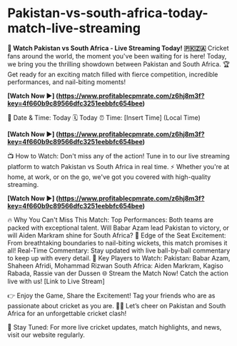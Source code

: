 # Pakistan-vs-south-africa-today-match-live-streaming

**🏏 Watch Pakistan vs South Africa - Live Streaming Today! 🇵🇰🇿🇦**
Cricket fans around the world, the moment you've been waiting for is here! Today, we bring you the thrilling showdown between Pakistan and South Africa. 🏆 Get ready for an exciting match filled with fierce competition, incredible performances, and nail-biting moments!


**[Watch Now ▶️] (https://www.profitablecpmrate.com/z6hj8m3f?key=4f660b9c89566dfc3251eebbfc654bee)**


📅 Date & Time: Today
🗓️ Today
⏰ Time: [Insert Time] (Local Time)

**[Watch Now ▶️] (https://www.profitablecpmrate.com/z6hj8m3f?key=4f660b9c89566dfc3251eebbfc654bee)**

📺 How to Watch:
Don't miss any of the action! Tune in to our live streaming platform to watch Pakistan vs South Africa in real time. ⚡️ Whether you're at home, at work, or on the go, we've got you covered with high-quality streaming.


**[Watch Now ▶️] (https://www.profitablecpmrate.com/z6hj8m3f?key=4f660b9c89566dfc3251eebbfc654bee)**


🔥 Why You Can't Miss This Match:
Top Performances: Both teams are packed with exceptional talent. Will Babar Azam lead Pakistan to victory, or will Aiden Markram shine for South Africa? 🌟
Edge of the Seat Excitement: From breathtaking boundaries to nail-biting wickets, this match promises it all!
Real-Time Commentary: Stay updated with live ball-by-ball commentary to keep up with every detail.
🏏 Key Players to Watch:
Pakistan: Babar Azam, Shaheen Afridi, Mohammad Rizwan
South Africa: Aiden Markram, Kagiso Rabada, Rassie van der Dussen
🌐 Stream the Match Now!
Catch the action live with us! [Link to Live Stream]

👉 Enjoy the Game, Share the Excitement!
Tag your friends who are as passionate about cricket as you are. 🏏💥 Let’s cheer on Pakistan and South Africa for an unforgettable cricket clash!

🔔 Stay Tuned: For more live cricket updates, match highlights, and news, visit our website regularly.
